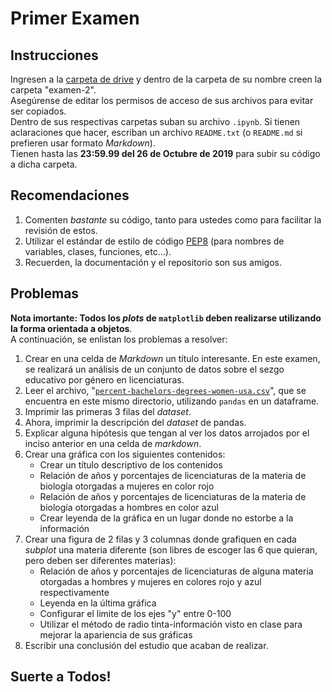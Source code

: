 # Primer Examen 
## Instrucciones
Ingresen a la [carpeta de drive](https://drive.google.com/drive/folders/1G3lkuQIdK6g_Ut3DEqa0oj1FO8oTwAL7?usp=sharing) y dentro de la carpeta de su nombre creen la carpeta "examen-2".  
Asegúrense de editar los permisos de acceso de sus archivos para
evitar ser copiados.  
Dentro de sus respectivas carpetas suban su archivo `.ipynb`. Si
tienen aclaraciones que hacer, escriban un archivo `README.txt` (o `README.md` si 
prefieren usar formato _Markdown_).  
Tienen hasta las **23:59.99 del 26 de Octubre de 2019** para subir su código a dicha 
carpeta. 
## Recomendaciones
1. Comenten _bastante_ su código, tanto para ustedes como para facilitar la revisión de
estos.
2. Utilizar el estándar de estilo de código [PEP8](https://alexanderae.com/pep8-guia-de-estilo-para-python.html) (para nombres de variables, clases, funciones, etc...).
3. Recuerden, la documentación y el repositorio son sus amigos.
## Problemas
**Nota imortante: Todos los _plots_ de `matplotlib` deben realizarse utilizando la forma orientada a objetos**.  
A continuación, se enlistan los problemas a resolver:

1. Crear en una celda de _Markdown_ un título interesante. En este examen, se realizará un análisis de un conjunto de datos sobre el sezgo educativo por género en licenciaturas.
2. Leer el archivo, "[`percent-bachelors-degrees-women-usa.csv`](percent-bachelors-degrees-women-usa.csv)", que se encuentra en este mismo directorio, utilizando `pandas` en un dataframe.
3. Imprimir las primeras 3 filas del _dataset_.
4. Ahora, imprimir la descripción del _dataset_ de pandas.
5. Explicar alguna hipótesis que tengan al ver los datos arrojados por el inciso anterior en una celda de _markdown_.
6. Crear una gráfica con los siguientes contenidos:
    - Crear un título descriptivo de los contenidos
    - Relación de años y porcentajes de licenciaturas de la materia de biología otorgadas a mujeres en color rojo
    - Relación de años y porcentajes de licenciaturas de la materia de biología otorgadas a hombres en color azul
    - Crear leyenda de la gráfica en un lugar donde no estorbe a la información
7. Crear una figura de 2 filas y 3 columnas donde grafiquen en cada _subplot_ una materia diferente (son libres de escoger las 6 que quieran, pero deben ser diferentes materias):
    - Relación de años y porcentajes de licenciaturas de alguna materia otorgadas a hombres y mujeres en colores rojo y azul respectivamente
    - Leyenda en la última gráfica
    - Configurar el limite de los ejes "y" entre 0-100
    - Utilizar el método de radio tinta-información visto en clase para mejorar la apariencia de sus gráficas
8. Escribir una conclusión del estudio que acaban de realizar.

## Suerte a Todos!
